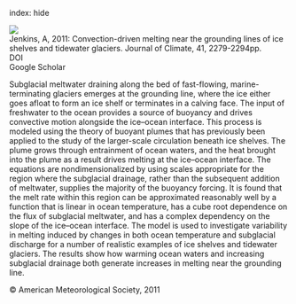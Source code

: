 index: hide

<div class="Citation">
    <div class="Citation-thumb CitationThumb-linked"  data-href="https://doi.org/10.1175/jpo-d-11-03.1">
      <img src="https://static.claimspace.cloud/climate-study-static/refs/thumbs/4/Jenkins_2011-thumb.png" />
    </div>

  <div class="Citation-body">
    <div class="Citation-text">Jenkins, A, 2011: Convection-driven melting near the grounding lines of ice shelves and tidewater glaciers. <span class="Article-journal">Journal of Climate, </span><span class="Article-volume">41, </span>2279-2294pp.</div>
    <div class="Citation-links">
      <div class="CitationLink" data-href="https://doi.org/10.1175/jpo-d-11-03.1">
        <div class="CitationLink-icon CitationLink-Doi"></div>
        <div class="CitationLink-text">DOI</div>
      </div>
      <div class="CitationLink" data-href="https://scholar.google.com/scholar?q=10.1175/jpo-d-11-03.1">
        <div class="CitationLink-icon CitationLink-Scholar"></div>
        <div class="CitationLink-text">Google Scholar</div>
      </div>
    </div>
  </div>
</div>

Subglacial meltwater draining along the bed of fast-flowing, marine-terminating glaciers emerges at the grounding line, where the ice either goes afloat to form an ice shelf or terminates in a calving face. The input of freshwater to the ocean provides a source of buoyancy and drives convective motion alongside the ice–ocean interface. This process is modeled using the theory of buoyant plumes that has previously been applied to the study of the larger-scale circulation beneath ice shelves. The plume grows through entrainment of ocean waters, and the heat brought into the plume as a result drives melting at the ice–ocean interface. The equations are nondimensionalized by using scales appropriate for the region where the subglacial drainage, rather than the subsequent addition of meltwater, supplies the majority of the buoyancy forcing. It is found that the melt rate within this region can be approximated reasonably well by a function that is linear in ocean temperature, has a cube root dependence on the flux of subglacial meltwater, and has a complex dependency on the slope of the ice–ocean interface. The model is used to investigate variability in melting induced by changes in both ocean temperature and subglacial discharge for a number of realistic examples of ice shelves and tidewater glaciers. The results show how warming ocean waters and increasing subglacial drainage both generate increases in melting near the grounding line.

<div class="Citation-copy">
&copy; American Meteorological Society, 2011
</div>